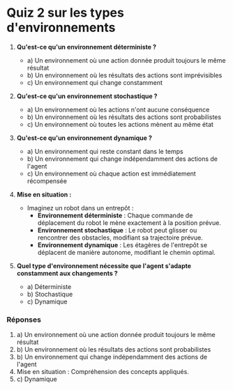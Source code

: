 # Quiz 2 sur les types d'environnements

1. **Qu'est-ce qu'un environnement déterministe ?**
   - a) Un environnement où une action donnée produit toujours le même résultat
   - b) Un environnement où les résultats des actions sont imprévisibles
   - c) Un environnement qui change constamment

2. **Qu'est-ce qu'un environnement stochastique ?**
   - a) Un environnement où les actions n'ont aucune conséquence
   - b) Un environnement où les résultats des actions sont probabilistes
   - c) Un environnement où toutes les actions mènent au même état

3. **Qu'est-ce qu'un environnement dynamique ?**
   - a) Un environnement qui reste constant dans le temps
   - b) Un environnement qui change indépendamment des actions de l'agent
   - c) Un environnement où chaque action est immédiatement récompensée

4. **Mise en situation :**
   - Imaginez un robot dans un entrepôt :
     - **Environnement déterministe** : Chaque commande de déplacement du robot le mène exactement à la position prévue.
     - **Environnement stochastique** : Le robot peut glisser ou rencontrer des obstacles, modifiant sa trajectoire prévue.
     - **Environnement dynamique** : Les étagères de l'entrepôt se déplacent de manière autonome, modifiant le chemin optimal.

5. **Quel type d'environnement nécessite que l'agent s'adapte constamment aux changements ?**
   - a) Déterministe
   - b) Stochastique
   - c) Dynamique

### Réponses

1. a) Un environnement où une action donnée produit toujours le même résultat
2. b) Un environnement où les résultats des actions sont probabilistes
3. b) Un environnement qui change indépendamment des actions de l'agent
4. Mise en situation : Compréhension des concepts appliqués.
5. c) Dynamique

